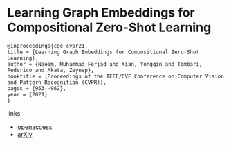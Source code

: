 # Learning Graph Embeddings for Compositional Zero-Shot Learning

```
@inproceedings{cge_cvpr21,
title = {Learning Graph Embeddings for Compositional Zero-Shot Learning},
author = {Naeem, Muhammad Ferjad and Xian, Yongqin and Tombari, Federico and Akata, Zeynep},
booktitle = {Proceedings of the IEEE/CVF Conference on Computer Vision and Pattern Recognition (CVPR)},
pages = {953--962},
year = {2021}
}
```
links
- [openaccess](http://openaccess.thecvf.com//content/CVPR2021/html/Naeem_Learning_Graph_Embeddings_for_Compositional_Zero-Shot_Learning_CVPR_2021_paper.html)
- [arXiv](https://arxiv.org/abs/2102.01987)
